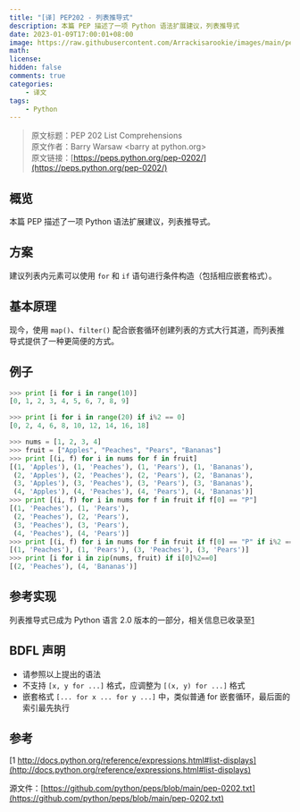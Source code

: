 ```yaml
---
title: "[译] PEP202 - 列表推导式"
description: 本篇 PEP 描述了一项 Python 语法扩展建议，列表推导式
date: 2023-01-09T17:00:01+08:00
image: https://raw.githubusercontent.com/Arrackisarookie/images/main/pep.png
math: 
license: 
hidden: false
comments: true
categories:
    - 译文
tags:
    - Python
---
```


> 原文标题：PEP 202 List Comprehensions  
> 原文作者：Barry Warsaw \<barry at python.org\>  
> 原文链接：[https://peps.python.org/pep-0202/](https://peps.python.org/pep-0202/)

## 概览
本篇 PEP 描述了一项 Python 语法扩展建议，列表推导式。

## 方案
建议列表内元素可以使用 `for` 和 `if` 语句进行条件构造（包括相应嵌套格式）。

## 基本原理
现今，使用 `map()`、`filter()` 配合嵌套循环创建列表的方式大行其道，而列表推导式提供了一种更简便的方式。

## 例子
``` python
>>> print [i for i in range(10)]
[0, 1, 2, 3, 4, 5, 6, 7, 8, 9]

>>> print [i for i in range(20) if i%2 == 0]
[0, 2, 4, 6, 8, 10, 12, 14, 16, 18]

>>> nums = [1, 2, 3, 4]
>>> fruit = ["Apples", "Peaches", "Pears", "Bananas"]
>>> print [(i, f) for i in nums for f in fruit]
[(1, 'Apples'), (1, 'Peaches'), (1, 'Pears'), (1, 'Bananas'),
 (2, 'Apples'), (2, 'Peaches'), (2, 'Pears'), (2, 'Bananas'),
 (3, 'Apples'), (3, 'Peaches'), (3, 'Pears'), (3, 'Bananas'),
 (4, 'Apples'), (4, 'Peaches'), (4, 'Pears'), (4, 'Bananas')]
>>> print [(i, f) for i in nums for f in fruit if f[0] == "P"]
[(1, 'Peaches'), (1, 'Pears'),
 (2, 'Peaches'), (2, 'Pears'),
 (3, 'Peaches'), (3, 'Pears'),
 (4, 'Peaches'), (4, 'Pears')]
>>> print [(i, f) for i in nums for f in fruit if f[0] == "P" if i%2 == 1]
[(1, 'Peaches'), (1, 'Pears'), (3, 'Peaches'), (3, 'Pears')]
>>> print [i for i in zip(nums, fruit) if i[0]%2==0]
[(2, 'Peaches'), (4, 'Bananas')]
```

## 参考实现
列表推导式已成为 Python 语言 2.0 版本的一部分，相关信息已收录至[1](http://docs.python.org/reference/expressions.html#list-displays)

## BDFL 声明
+ 请参照以上提出的语法
+ 不支持 `[x, y for ...]` 格式，应调整为 `[(x, y) for ...]` 格式
+ 嵌套格式 `[... for x ... for y ...]` 中，类似普通 for 嵌套循环，最后面的索引最先执行

## 参考
[1 http://docs.python.org/reference/expressions.html#list-displays](http://docs.python.org/reference/expressions.html#list-displays)

源文件：[https://github.com/python/peps/blob/main/pep-0202.txt](https://github.com/python/peps/blob/main/pep-0202.txt)